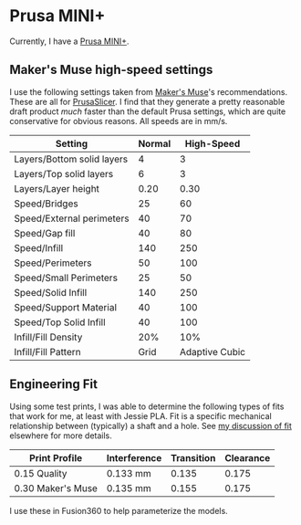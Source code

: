 # Prusa MINI+

Currently, I have a [Prusa
MINI+](https://www.prusa3d.com/category/original-prusa-mini/). 

## Maker's Muse high-speed settings

I use the following settings taken from [Maker's
Muse](https://www.makersmuse.com)'s recommendations. These are all for
[PrusaSlicer](https://www.prusa3d.com/page/prusaslicer_424/). I find that they
generate a pretty reasonable draft product _much_ faster than the default Prusa
settings, which are quite conservative for obvious reasons. All speeds are in
mm/s.

| Setting                    | Normal | High-Speed     |
| -------------------------- | ------ | -------------- |
| Layers/Bottom solid layers | 4      | 3              |
| Layers/Top solid layers    | 6      | 3              |
| Layers/Layer height        | 0.20   | 0.30           |
| Speed/Bridges              | 25     | 60             |
| Speed/External perimeters  | 40     | 70             |
| Speed/Gap fill             | 40     | 80             |
| Speed/Infill               | 140    | 250            |
| Speed/Perimeters           | 50     | 100            |
| Speed/Small Perimeters     | 25     | 50             |
| Speed/Solid Infill         | 140    | 250            |
| Speed/Support Material     | 40     | 100            |
| Speed/Top Solid Infill     | 40     | 100            |
| Infill/Fill Density        | 20%    | 10%            |
| Infill/Fill Pattern        | Grid   | Adaptive Cubic |

## Engineering Fit

Using some test prints, I was able to determine the following types of fits that
work for me, at least with Jessie PLA. Fit is a specific mechanical relationship
between (typically) a shaft and a hole. See [my discussion of
fit](../mechanical/fit.md) elsewhere for more details.

| Print Profile     | Interference | Transition | Clearance |
| ----------------- | ------------ | ---------- | --------- |
| 0.15 Quality      | 0.133 mm     | 0.135      | 0.175     |
| 0.30 Maker's Muse | 0.135 mm     | 0.155      | 0.175     |

I use these in Fusion360 to help parameterize the models.
